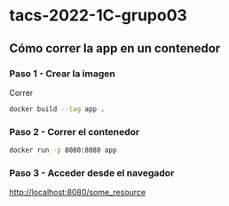 # tacs-2022-1C-grupo03

## Cómo correr la app en un contenedor

### Paso 1 - Crear la imagen
Correr
```bash
docker build --tag app .
```

### Paso 2 - Correr el contenedor
```bash
docker run -p 8080:8080 app
```

### Paso 3 - Acceder desde el navegador

[http://localhost:8080/some_resource](http://localhost:8080/some_resource)